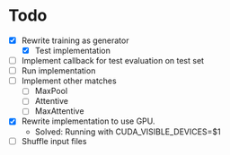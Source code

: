 # Todo

- [x] Rewrite training as generator
  - [x] Test implementation
- [ ] Implement callback for test evaluation on test set
- [ ] Run implementation
- [ ] Implement other matches
  - [ ] MaxPool
  - [ ] Attentive
  - [ ] MaxAttentive
- [x] Rewrite implementation to use GPU.
  - Solved: Running with CUDA_VISIBLE_DEVICES=$1
- [ ] Shuffle input files
